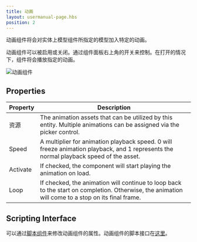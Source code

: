 ```yaml
---
title: 动画
layout: usermanual-page.hbs
position: 2
---
```


动画组件将会对实体上模型组件所指定的模型加入特定的动画。

动画组件可以被启用或关闭。通过组件面板右上角的开关来控制。在打开的情况下，组件将会播放指定的动画。

![动画组件][1]

## Properties

| Property | Description |
|----------|-------------|
| 资源   | The animation assets that can be utilized by this entity. Multiple animations can be assigned via the picker control. |
| Speed    | A multiplier for animation playback speed. 0 will freeze animation playback, and 1 represents the normal playback speed of the asset. |
| Activate | If checked, the component will start playing the animation on load. |
| Loop     | If checked, the animation will continue to loop back to the start on completion. Otherwise, the animation will come to a stop on its final frame. |

## Scripting Interface

可以通过[脚本组件][2]来修改动画组件的属性。动画组件的脚本接口在[这里][3]。

[1]: /images/user-manual/scenes/components/component-animation.png
[2]: /user-manual/packs/components/script
[3]: /api/pc.AnimationComponent.html
